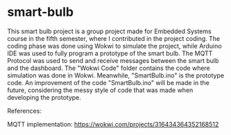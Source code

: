 # smart-bulb

This smart bulb project is a group project made for Embedded Systems course in the fifth semester, where I contributed in the project coding. The coding phase was done using Wokwi to simulate the project, while Arduino IDE was used to fully program a prototype of the smart bulb. The MQTT Protocol was used to send and receive messages between the smart bulb and the dashboard. The "Wokwi Code" folder contains the code where simulation was done in Wokwi. Meanwhile, "SmartBulb.ino" is the prototype code. An improvement of the code "SmartBulb.ino" will be made in the future, considering the messy style of code that was made when developing the prototype.


References:

MQTT implementation: https://wokwi.com/projects/316434364352168512
